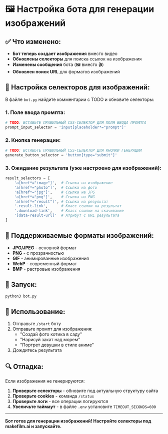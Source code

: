 # 🖼️ Настройка бота для генерации изображений

## ✅ Что изменено:

- **Бот теперь создает изображения** вместо видео
- **Обновлены селекторы** для поиска ссылок на изображения
- **Изменены сообщения** бота (🖼️ вместо 🎬)
- **Обновлен поиск URL** для форматов изображений

## 🔧 Настройка селекторов для изображений:

В файле `bot.py` найдите комментарии с TODO и обновите селекторы:

### 1. Поле ввода промпта:
```python
# TODO: ВСТАВЬТЕ ПРАВИЛЬНЫЙ CSS-СЕЛЕКТОР ДЛЯ ПОЛЯ ВВОДА ПРОМПТА
prompt_input_selector = 'input[placeholder*="prompt"]'
```

### 2. Кнопка генерации:
```python
# TODO: ВСТАВЬТЕ ПРАВИЛЬНЫЙ CSS-СЕЛЕКТОР ДЛЯ КНОПКИ ГЕНЕРАЦИИ
generate_button_selector = 'button[type="submit"]'
```

### 3. Ожидание результата (уже настроено для изображений):
```python
result_selectors = [
    'a[href*="image"]',  # Ссылка на изображение
    'a[href*="photo"]',  # Ссылка на фото
    'a[href*="jpg"]',    # Ссылка на JPG
    'a[href*="png"]',    # Ссылка на PNG
    'a[href*="result"]', # Ссылка на результат
    '.result-link',      # Класс ссылки на результат
    '.download-link',    # Класс ссылки на скачивание
    '[data-result-url]'  # Атрибут с URL результата
]
```

## 🎯 Поддерживаемые форматы изображений:

- **JPG/JPEG** - основной формат
- **PNG** - с прозрачностью
- **GIF** - анимированные изображения
- **WebP** - современный формат
- **BMP** - растровые изображения

## 🚀 Запуск:

```bash
python3 bot.py
```

## 📱 Использование:

1. Отправьте `/start` боту
2. Отправьте промпт для изображения:
   - "Создай фото котика в саду"
   - "Нарисуй закат над морем"
   - "Портрет девушки в стиле аниме"
3. Дождитесь результата

## 🔍 Отладка:

Если изображения не генерируются:

1. **Проверьте селекторы** - обновите под актуальную структуру сайта
2. **Проверьте cookies** - команда `/status`
3. **Проверьте логи** - все операции логируются
4. **Увеличьте таймаут** - в файле `.env` установите `TIMEOUT_SECONDS=600`

---

**Бот готов для генерации изображений! Настройте селекторы под makefilm.ai и запускайте.**
